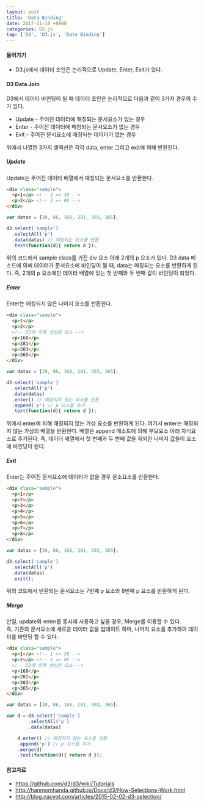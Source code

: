 ```yaml
---
layout: post
title: 'Data Binding'
date: 2017-11-10 +0900
categories: D3.js
tag: ['D3', 'D3.js', 'Data Binding']
---
```


#### 들어가기

- D3.js에서 데이터 조인은 논리적으로 Update, Enter, Exit가 있다.

#### D3 Data Join

D3에서 데이터 바인딩이 될 때 데이터 조인은 논리적으로 다음과 같이 3가지 경우의 수가 있다.

- Update - 주어진 데이터에 매칭되는 문서요소가 있는 경우
- Enter - 주어진 데이터에 매칭되는 문서요소가 없는 경우
- Exit - 주어진 문서요소에 매칭되는 데이터가 없는 경우

위에서 나열한 3가지 셀렉션은 각각 data, enter 그리고 exit에 의해 반환된다. 

##### Update

Update는 주어진 데이터 배열에서 매칭되는 문서요소를 반환한다.

```html
<div class="sample">
  <p>1</p> <!-- 1 => 30 -->
  <p>2</p> <!-- 2 => 86 -->
</div>
```
```javascript
var datas = [30, 86, 168, 281, 303, 365];

d3.select('sample')
  .selectAll('p')
  .data(datas) // 매칭되는 요소를 반환
  .text(function(d){ return d });
```

위의 코드에서 sample class를 가진 div 요소 아래 2개의 p 요소가 있다. D3 data 메소드에 의해 데이터가 문서요소에 바인딩이 될 때, data는 매칭되는 요소를 반환하게 된다. 즉, 2개의 p 요소에만 데이터 배열에 있는 첫 번째와 두 번째 값이 바인딩이 되었다.

##### Enter

Enter는 매칭되지 않은 나머지 요소를 반환한다. 

```html
<div class="sample">
  <p>1</p>
  <p>2</p>
  <!-- D3에 의해 생성된 요소 -->
  <p>168</p>
  <p>281</p>
  <p>303</p>
  <p>365</p>
</div>
```
```javascript
var datas = [30, 86, 168, 281, 303, 365];

d3.select('sample')
  .selectAll('p')
  .data(datas)
  .enter() // 매칭되지 않는 요소를 반환
  .append('p') // p 요소를 추가
  .text(function(d){ return d });
```

위에서 enter에 의해 매칭되지 않는 가상 요소를 반환하게 된다. 여기서 enter는 매칭되지 않는 가상의 배열을 반환한다. 배열은 append 메소드에 의해 부모요소 아래 자식요소로 추가된다. 즉, 데이터 배열에서 첫 번째와 두 번째 값을 제외한 나머지 값들이 요소에 바인딩이 된다.

##### Exit

Enter는 주어진 문서요소에 데이터가 없을 경우 문소요소를 반환한다.

```html
<div class="sample">
  <p>1</p>
  <p>2</p>
  <p>3</p>
  <p>4</p>
  <p>5</p>
  <p>6</p>
  <p>7</p>
  <p>8</p>
</div>
```
```javascript
var datas = [30, 86, 168, 281, 303, 365];

d3.select('sample')
  .selectAll('p')
  .data(datas)
  .exit();
```

위의 코드에서 반환되는 문서요소는 7번째 p 요소와 8번째 p 요소를 반환하게 된다. 

##### Merge

만일, update와 enter를 동시에 사용하고 싶을 경우, Merge를 이용할 수 있다.   
즉, 기존의 문서요소에 새로운 데이터 값을 업데이트 하며, 나머지 요소를 추가하여 데이터를 바인딩 할 수 있다.

```html
<div class="sample">
  <p>1</p> <!-- 1 => 30 -->
  <p>2</p> <!-- 1 => 86 -->
  <!-- D3에 의해 생성된 요소 -->
  <p>168</p>
  <p>281</p>
  <p>303</p>
  <p>365</p>
</div>
```
```javascript
var datas = [30, 86, 168, 281, 303, 365];

var d = d3.select('sample')
        .selectAll('p')
        .data(datas)

    d.enter() // 매칭되지 않는 요소를 반환
    .append('p') // p 요소를 추가
    .merge(d)
    .text(function(d){ return d });
```


#### 참고자료

- <https://github.com/d3/d3/wiki/Tutorials>
- <http://hanmomhanda.github.io/Docs/d3/How-Selections-Work.html>
- <http://blog.nacyot.com/articles/2015-02-02-d3-selection/>